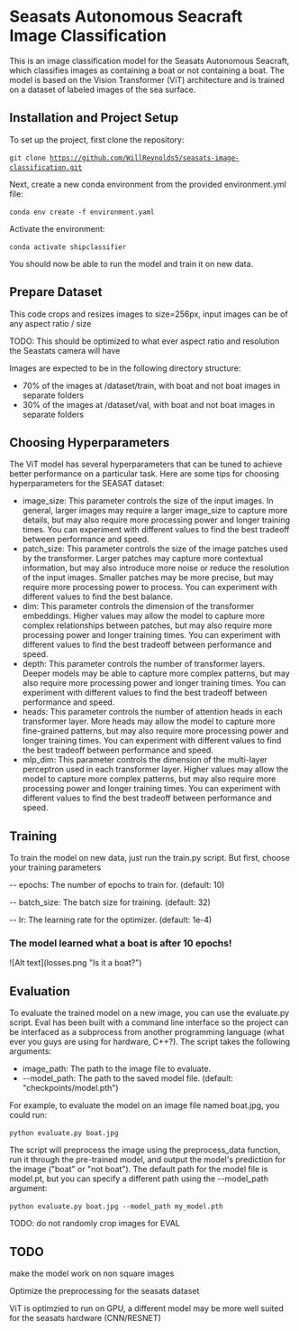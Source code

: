 <h1>Seasats Autonomous Seacraft Image Classification</h1>
<p>This is an image classification model for the Seasats Autonomous Seacraft, which classifies images as containing a boat or not containing a boat. The model is based on the Vision Transformer (ViT) architecture and is trained on a dataset of labeled images of the sea surface.</p>

<h2>Installation and Project Setup</h2>
<p>To set up the project, first clone the repository:</p>

<code>git clone https://github.com/WillReynolds5/seasats-image-classification.git </code>
<p>Next, create a new conda environment from the provided environment.yml file:</p>

<code>conda env create -f environment.yaml</code>
<p>Activate the environment:</p>

<code>conda activate shipclassifier</code>
<p>You should now be able to run the model and train it on new data.</p>

<h2>Prepare Dataset</h2>
<p>This code crops and resizes images to size=256px, input images can be of any aspect ratio / size</p>
<p>TODO: This should be optimized to what ever aspect ratio and resolution the Seastats camera will have</p>

<p>Images are expected to be in the following directory structure:</p>
<ul>
<li> 70% of the images at /dataset/train, with boat and not boat images in separate folders</li>
<li> 30% of the images at /dataset/val, with boat and not boat images in separate folders</li>
</ul>


<h2>Choosing Hyperparameters</h2>
<p>The ViT model has several hyperparameters that can be tuned to achieve better performance on a particular task. Here are some tips for choosing hyperparameters for the SEASAT dataset:</p>
<ul>
<li>image_size: This parameter controls the size of the input images. In general, larger images may require a larger image_size to capture more details, but may also require more processing power and longer training times. You can experiment with different values to find the best tradeoff between performance and speed.</li>
<li>patch_size: This parameter controls the size of the image patches used by the transformer. Larger patches may capture more contextual information, but may also introduce more noise or reduce the resolution of the input images. Smaller patches may be more precise, but may require more processing power to process. You can experiment with different values to find the best balance.</li>
<li>dim: This parameter controls the dimension of the transformer embeddings. Higher values may allow the model to capture more complex relationships between patches, but may also require more processing power and longer training times. You can experiment with different values to find the best tradeoff between performance and speed.</li>
<li>depth: This parameter controls the number of transformer layers. Deeper models may be able to capture more complex patterns, but may also require more processing power and longer training times. You can experiment with different values to find the best tradeoff between performance and speed.</li>
<li>heads: This parameter controls the number of attention heads in each transformer layer. More heads may allow the model to capture more fine-grained patterns, but may also require more processing power and longer training times. You can experiment with different values to find the best tradeoff between performance and speed.</li>
<li>mlp_dim: This parameter controls the dimension of the multi-layer perceptron used in each transformer layer. Higher values may allow the model to capture more complex patterns, but may also require more processing power and longer training times. You can experiment with different values to find the best tradeoff between performance and speed.</li>

</ul>

<h2>Training</h2>
<p>To train the model on new data, just run the train.py script. But first, choose your training parameters</p>
<p>-- epochs: The number of epochs to train for. (default: 10)</p>
<p>-- batch_size: The batch size for training. (default: 32)</p>
<p>-- lr: The learning rate for the optimizer. (default: 1e-4)</p>

<h3>The model learned what a boat is after 10 epochs!</h3>
![Alt text](losses.png "Is it a boat?")

<h2>Evaluation</h2>
<p>To evaluate the trained model on a new image, you can use the evaluate.py script. Eval has been built with a command line interface so the project can be interfaced as a subprocess from another programming language (what ever you guys are using for hardware, C++?). The script takes the following arguments:</p>
<ul>
<li>image_path: The path to the image file to evaluate.</li>
<li>--model_path: The path to the saved model file. (default: "checkpoints/model.pth")</li>
</ul>
<p>For example, to evaluate the model on an image file named boat.jpg, you could run:</p>
<code>python evaluate.py boat.jpg</code>
<br>
<p>The script will preprocess the image using the preprocess_data function, run it through the pre-trained model, and output the model's prediction for the image ("boat" or "not boat"). The default path for the model file is model.pt, but you can specify a different path using the --model_path argument:</p>
<code>python evaluate.py boat.jpg --model_path my_model.pth</code>
<br>
<p>TODO: do not randomly crop images for EVAL</p>

<h2>TODO</h2>
<p>make the model work on non square images</p>
<p>Optimize the preprocessing for the seasats dataset</p>
<p>ViT is optimzied to run on GPU, a different model may be more well suited for the seasats hardware (CNN/RESNET)</p>
